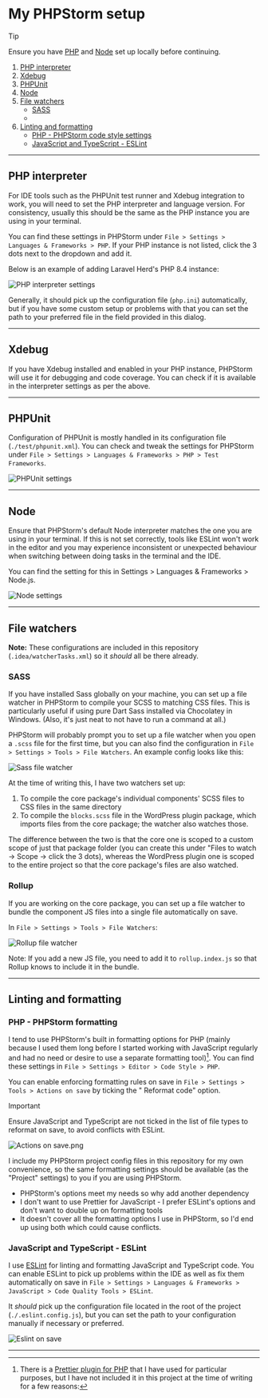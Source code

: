 # My PHPStorm setup

> [!TIP]
> Ensure you have [PHP](./php.md) and [Node](./node.md) set up locally before continuing.

1. [PHP interpreter](#php-interpreter)
2. [Xdebug](#xdebug)
3. [PHPUnit](#phpunit)
4. [Node](#node)
5. [File watchers](#file-watchers)
    - [SASS](#sass)
    -
6. [Linting and formatting](#linting-and-formatting)
    - [PHP - PHPStorm code style settings](#php---phpstorm-formatting)
    - [JavaScript and TypeScript - ESLint](#javascript-and-typescript---eslint)

---

## PHP interpreter

For IDE tools such as the PHPUnit test runner and Xdebug integration to work, you will need to set the PHP interpreter
and language version. For consistency, usually this should be the same as the PHP instance you are using in your
terminal.

You can find these settings in PHPStorm under `File > Settings > Languages & Frameworks > PHP`. If your PHP instance is
not listed, click the 3 dots next to the dropdown and add it.

Below is an example of adding Laravel Herd's PHP 8.4 instance:

![PHP interpreter settings](images/phpstorm-php.png)

Generally, it should pick up the configuration file (`php.ini`) automatically, but if you have some custom setup or
problems with that you can set the path to your preferred file in the field provided in this dialog.

---

## Xdebug

If you have Xdebug installed and enabled in your PHP instance, PHPStorm will use it for debugging and code coverage. You
can check if it is available in the interpreter settings as per the above.

---

## PHPUnit

Configuration of PHPUnit is mostly handled in its configuration file (`./test/phpunit.xml`). You can check and tweak the
settings for PHPStorm under `File > Settings > Languages & Frameworks > PHP > Test Frameworks`.

![PHPUnit settings](images/phpstorm-phpunit.png)

---

## Node

Ensure that PHPStorm's default Node interpreter matches the one you are using in your terminal. If this is not set
correctly, tools like ESLint won't work in the editor and you may experience inconsistent or unexpected behaviour when
switching between doing tasks in the terminal and the IDE.

You can find the setting for this in Settings > Languages & Frameworks > Node.js.

![Node settings](images/phpstorm-node.png)

---

## File watchers

**Note:** These configurations are included in this repository (`.idea/watcherTasks.xml`) so it _should_ all be there
already.

### SASS

If you have installed Sass globally on your machine, you can set up a file watcher in PHPStorm to compile your SCSS to
matching CSS files. This is particularly useful if using pure Dart Sass installed via Chocolatey in Windows. (Also, it's
just neat to not have to run a command at all.)

PHPStorm will probably prompt you to set up a file watcher when you open a `.scss` file for the first time, but you can
also find the configuration in `File > Settings > Tools > File Watchers`. An example config looks like this:

![Sass file watcher](./images/phpstorm-scss-filewatcher.png)

At the time of writing this, I have two watchers set up:

1. To compile the core package's individual components' SCSS files to CSS files in the same directory
2. To compile the `blocks.scss` file in the WordPress plugin package, which imports files from the core package; the
   watcher also watches those.

The difference between the two is that the core one is scoped to a custom scope of just that package folder (you can
create this under "Files to watch -> Scope -> click the 3 dots), whereas the WordPress plugin one is scoped to the
entire project so that the core package's files are also watched.

### Rollup

If you are working on the core package, you can set up a file watcher to bundle the component JS files into a single
file automatically on save.

In `File > Settings > Tools > File Watchers`:

![Rollup file watcher](./images/phpstorm-rollup-filewatcher.png)

Note: If you add a new JS file, you need to add it to `rollup.index.js` so that Rollup knows to include it in the
bundle.

---

## Linting and formatting

### PHP - PHPStorm formatting

I tend to use PHPStorm's built in formatting options for PHP (mainly because I used them long before I started working
with
JavaScript regularly and had no need or desire to use a separate formatting tool)[^1]. You can find these settings in
`File > Settings > Editor > Code Style > PHP`.

You can enable enforcing formatting rules on save in `File > Settings > Tools > Actions on save` by ticking the "
Reformat code" option.

> [!IMPORTANT]
> Ensure JavaScript and TypeScript are not ticked in the list of file types to reformat on save, to avoid conflicts with
> ESLint.

![Actions on save.png](images/phpstorm-save.png)

I include my PHPStorm project config files in this repository for my own convenience, so the same formatting settings
should be available (as the "Project" settings) to you if you are using PHPStorm.

[^1]: There is a [Prettier plugin for PHP](https://github.com/prettier/plugin-php) that I have used for
particular purposes, but I have not included it in this project at the time of writing for a few reasons:

- PHPStorm's options meet my needs so why add another dependency
- I don't want to use Prettier for JavaScript - I prefer ESLint's options and don't want to double up on formatting
  tools
- It doesn't cover all the formatting options I use in PHPStorm, so I'd end up using both which could cause conflicts.

### JavaScript and TypeScript - ESLint

I use [ESLint](https://eslint.org/) for linting and formatting JavaScript and TypeScript code. You can enable ESLint to
pick up problems within the IDE as well as fix them automatically on save in
`File > Settings > Languages & Frameworks > JavaScript > Code Quality Tools > ESLint`.

It _should_ pick up the configuration file located in the root of the project (`./.eslint.config.js`), but you can set
the path to your configuration manually if necessary or preferred.

![Eslint on save](images/phpstorm-eslint.png)

---

